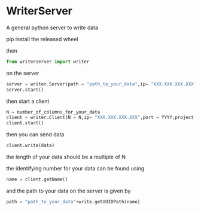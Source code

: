 # WriterServer
A general python server to write data

pip install the released wheel

then 

```python 
from writerserver import writer
```
on the server
```python 
server = writer.Server(path = "path_to_your_data",ip= "XXX.XXX.XXX.XXX",port = YYYY)
server.start()
```

then start a client
```python
N = number_of_columns_for_your_data
client = writer.Client(N = N,ip= "XXX.XXX.XXX.XXX",port = YYYY,project = "path_to_your_project_data")
client.start()
```
then you can send data

```python
client.write(data)
```
the length of your data should be a multiple of N

the identifying number for your data can be found using

```python
name = client.getName()
```

and the path to your data on the server is given by

```python
path = "path_to_your_data"+write.getUUIDPath(name)
```